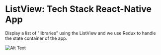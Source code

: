 # ListView: Tech Stack React-Native App

Display a list of "libraries" using the ListView and we use Redux to handle the state container of the app.


![Alt Text](http://g.recordit.co/hG1dqgh7VC.gif)

